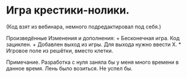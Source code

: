 # Игра крестики-нолики.
(Код взят из вебинара, немного подредактировал под себя.)

Произведённые Изменения и дополнения:
  \+ Бесконечная игра. Код зациклен.
  \+ Добавлен выход из игры. Для выхода нужно ввести X.
  \* Игровое поле из решётки, вместо клетки.

Примечание.
Разработка с нуля заняла бы у меня много времени в данное время. Лень было возиться. Не успел бы.
